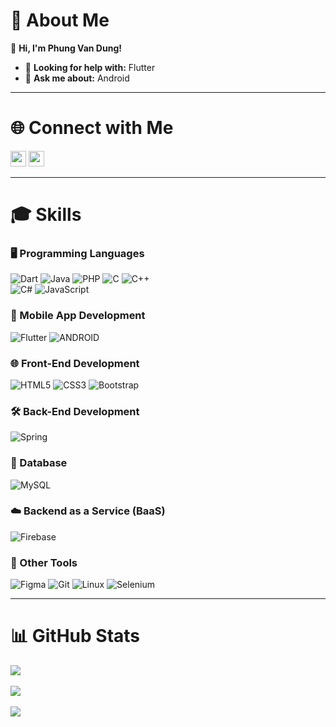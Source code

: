 # 📰 About Me  

👋 **Hi, I'm Phung Van Dung!**  
- 🤝 **Looking for help with:** Flutter  
- 💬 **Ask me about:** Android

---

# 🌐 Connect with Me  

[<img src="https://img.shields.io/badge/YouTube-c4302b.svg?logo=youtube" height="25">](https://www.youtube.com/@pvdnocode3623)
[<img src="https://img.shields.io/badge/Gmail-ece9e9.svg?logo=gmail" height="25">](phungvandung03062003@gmail.com)

---

# 🎓 Skills  

### 🖥️ Programming Languages  

![Dart](https://img.shields.io/badge/dart-%230175C2.svg?style=for-the-badge&logo=dart&logoColor=white) 
![Java](https://img.shields.io/badge/java-%23007396.svg?style=for-the-badge&logo=java&logoColor=white)
![PHP](https://img.shields.io/badge/php-%23777BB4.svg?style=for-the-badge&logo=php&logoColor=white)
![C](https://img.shields.io/badge/c-%2300599C.svg?style=for-the-badge&logo=c&logoColor=white)
![C++](https://img.shields.io/badge/c++-%2300599C.svg?style=for-the-badge&logo=cplusplus&logoColor=white)  
![C#](https://img.shields.io/badge/c%23-%23239120.svg?style=for-the-badge&logo=csharp&logoColor=white) 
![JavaScript](https://img.shields.io/badge/javascript-%23323330.svg?style=for-the-badge&logo=javascript&logoColor=%23F7DF1E)  
  
### 📱 Mobile App Development  

![Flutter](https://img.shields.io/badge/flutter-%2302569B.svg?style=for-the-badge&logo=flutter&logoColor=white)
![ANDROID](https://img.shields.io/badge/android-%2320232a.svg?style=for-the-badge&logo=android&logoColor=%a4c639)

### 🌐 Front-End Development  

![HTML5](https://img.shields.io/badge/html5-%23E34F26.svg?style=for-the-badge&logo=html5&logoColor=white)
![CSS3](https://img.shields.io/badge/css3-%231572B6.svg?style=for-the-badge&logo=css3&logoColor=white)
![Bootstrap](https://img.shields.io/badge/bootstrap-%23563D7C.svg?style=for-the-badge&logo=bootstrap&logoColor=white)

### 🛠️ Back-End Development  

![Spring](https://img.shields.io/badge/spring-%236DB33F.svg?style=for-the-badge&logo=spring&logoColor=white)  

### 📂 Database  

![MySQL](https://img.shields.io/badge/mysql-%234479A1.svg?style=for-the-badge&logo=mysql&logoColor=white)  

### ☁️ Backend as a Service (BaaS)  

![Firebase](https://img.shields.io/badge/firebase-%23FFCA28.svg?style=for-the-badge&logo=firebase&logoColor=black)  

### 🔧 Other Tools  

![Figma](https://img.shields.io/badge/figma-%23F24E1E.svg?style=for-the-badge&logo=figma&logoColor=white)
![Git](https://img.shields.io/badge/git-%23F05032.svg?style=for-the-badge&logo=git&logoColor=white)
![Linux](https://img.shields.io/badge/linux-%23FCC624.svg?style=for-the-badge&logo=linux&logoColor=black)
![Selenium](https://img.shields.io/badge/selenium-%2343B02A.svg?style=for-the-badge&logo=selenium&logoColor=white)  

---

# 📊 GitHub Stats  

![](https://github-readme-stats.vercel.app/api?username=pdungz&theme=dark&hide_border=false&count_private=true)<br/><br/>
![](https://github-readme-streak-stats.herokuapp.com/?user=pdungz&theme=dark&hide_border=false)<br/><br/>
![](https://github-readme-stats.vercel.app/api/top-langs/?username=pdungz&theme=dark&hide_border=false&include_all_commits=true&count_private=true&layout=compact)<br/><br/>
